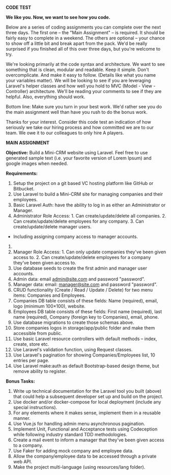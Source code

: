 **CODE TEST**

**We like you. Now, we want to see how you code.**

Below are a series of coding assignments you can complete over the next three days. The first one – the &quot;Main Assignment&quot; – is required. It should be fairly easy to complete in a weekend. The others are optional – your chance to show off a little bit and break apart from the pack. We&#39;d be really surprised if you finished all of this over three days, but you&#39;re welcome to try.

We&#39;re looking primarily at the code syntax and architecture. We want to see something that is clean, modular and readable. Keep it simple. Don&#39;t overcomplicate. And make it easy to follow. (Details like what you name your variables matter). We will be looking to see if you are leveraging Laravel&#39;s helper classes and how well you hold to MVC (Model - View - Controller) architecture. We&#39;ll be reading your comments to see if they are helpful. Also, everything should work.

Bottom line: Make sure you turn in your best work. We&#39;d rather see you do the main assignment well than have you rush to do the bonus work.

Thanks for your interest. Consider this code test an indication of how seriously we take our hiring process and how committed we are to our team. We owe it to our colleagues to only hire A players.



**MAIN ASSIGNMENT**

**Objective:** Build a Mini-CRM website using Laravel. Feel free to use generated sample text (i.e. your favorite version of Lorem Ipsum) and google images when needed.

**Requirements:**

1. Setup the project on a git based VC hosting platform like GitHub or Bitbucket.
2. Use Laravel to build a Mini-CRM site for managing companies and their employees.
3. Basic Laravel Auth: have the ability to log in as either an Administrator or Manager.
  1. Administrator Role Access:
    1. Can create/update/delete all companies.
    2. Can create/update/delete employees for any company.
    3. Can create/update/delete manager users.

- Including assigning company access to manager accounts.

1.
  1. Manager Role Access:
    1. Can only update companies they&#39;ve been given access to.
    2. Can create/update/delete employees for a company they&#39;ve been given access to.
2. Use database seeds to create the first admin and manager user accounts.
  1. Admin data: email [admin@site.com](mailto:admin@site.com) and password &quot;password&quot;.
  2. Manager data: email: [manager@site.com](mailto:manager@site.com) and password &quot;password&quot;.
3. CRUD functionality (Create / Read / Update / Delete) for two menu items: Companies and Employees.
4. Companies DB table consists of these fields: Name (required), email, logo (minimum 100×100), website.
5. Employees DB table consists of these fields: First name (required), last name (required), Company (foreign key to Companies), email, phone.
6. Use database migrations to create those schemas above.
7. Store companies logos in storage/app/public folder and make them accessible from public.
8. Use basic Laravel resource controllers with default methods – index, create, store etc.
9. Use Laravel&#39;s validation function, using Request classes.
10. Use Laravel&#39;s pagination for showing Companies/Employees list, 10 entries per page.
11. Use Laravel make:auth as default Bootstrap-based design theme, but remove ability to register.

**Bonus Tasks:**

1. Write up technical documentation for the Laravel tool you built (above) that could help a subsequent developer set up and build on the project.
2. Use docker and/or docker-compose for local deployment (include any special  instructions).
3. For any elements where it makes sense, implement them in a reusable manner.
4. Use Vue.js for handling admin menu asynchronous pagination.
5. Implement Unit, Functional and Acceptance tests using Codeception while following industry standard TDD methodologies.
6. Create a mail event to inform a manager that they&#39;ve been given access to a company.
7. Use Faker for adding mock company and employee data.
8. Allow the company/employee data to be accessed through a private web API.
9. Make the project multi-language (using resources/lang folder).
